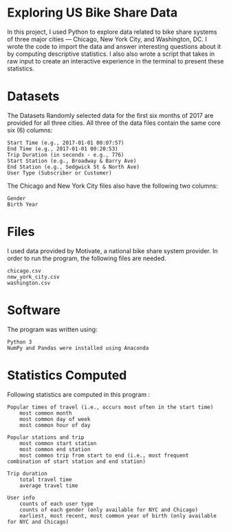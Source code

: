 # Exploring US Bike Share Data
In this project, I used Python to explore data related to bike share systems of three major cities — Chicago, New York City, and Washington, DC. I wrote the code to import the data and answer interesting questions about it by computing descriptive statistics. I also also wrote a script that takes in raw input to create an interactive experience in the terminal to present these statistics.

# Datasets
The Datasets
Randomly selected data for the first six months of 2017 are provided for all three cities. All three of the data files contain the same core six (6) columns:

	Start Time (e.g., 2017-01-01 00:07:57)
	End Time (e.g., 2017-01-01 00:20:53)
	Trip Duration (in seconds - e.g., 776)
	Start Station (e.g., Broadway & Barry Ave)
	End Station (e.g., Sedgwick St & North Ave)
	User Type (Subscriber or Customer)

The Chicago and New York City files also have the following two columns:

	Gender
	Birth Year

# Files
I used data provided by Motivate, a national bike share system provider. In order to run the program, the following files are needed.

	chicago.csv
	new_york_city.csv
	washington.csv

# Software
The program was written using:

	Python 3
	NumPy and Pandas were installed using Anaconda

# Statistics Computed
Following statistics are computed in this program : 

	Popular times of travel (i.e., occurs most often in the start time)
		most common month
		most common day of week
		most common hour of day

	Popular stations and trip
		most common start station
		most common end station
		most common trip from start to end (i.e., most frequent combination of start station and end station)

	Trip duration
		total travel time
		average travel time

	User info
		counts of each user type
		counts of each gender (only available for NYC and Chicago)
		earliest, most recent, most common year of birth (only available for NYC and Chicago)